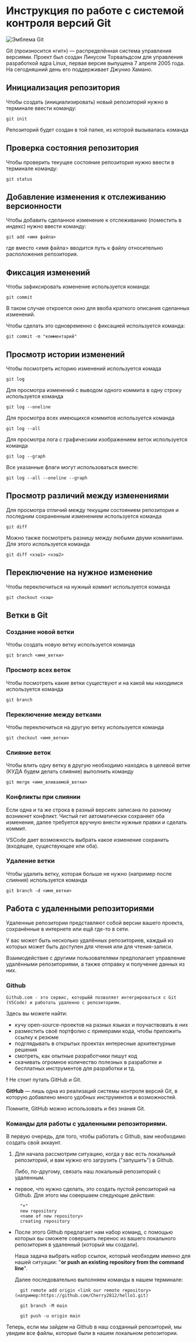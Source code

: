 # **Инструкция по работе с системой контроля версий Git**

![Эмблема Git](git.jpg)

Git (произносится «гит») — распределённая система управления версиями. Проект был создан Линусом Торвальдсом для управления разработкой ядра Linux, первая версия выпущена 7 апреля 2005 года. На сегодняшний день его поддерживает Джунио Хамано.

## Инициализация репозитория

Чтобы создать (инициализировать) новый репозиторий нужно в терминале ввести команду:

    git init

Репозиторий будет создан в той папке, из которой вызывалась команда

## Проверка состояния репозитория

Чтобы проверить текущее состояние репозитория нужно ввести в терминале команду:

    git status

## Добавление изменения к отслеживанию версионности

Чтобы добавить сделанное изменение к отслеживанию (поместить в индекс) нужно ввести команду:

    git add <имя файла>

где вместо <имя файла> вводится путь к файлу относительно расположения репозитория.

## Фиксация изменений

Чтобы зафиксировать изменение используется команда:

    git commit

В таком случае откроется окно для ввоба краткого описания сделанных изменений.

Чтобы сделать это одновременно с фиксацией используется команда:

    git commit -m "комментарий"

## Просмотр истории изменений

Чтобы посмотреть историю изменений используется комада

    git log

Для просмотра изменений с выводом одного коммита в одну строку используется команда

    git log --oneline

Для просмотра всех имеющихся коммитов используется команда

    git log --all

Для просмотра лога с графическим изображением веток используется команда

    git log --graph

Все указанные флаги могут использоваться вместе:

    git log --all --oneline --graph

## Просмотр различий между изменениями

Для просмотра отличий между текущим состоянием репозитория и последним сохраненным изменением используется команда

    git diff

Можно также посмотреть разницу между любыми двуми коммитами. Для этого используется команда

    git diff <хэш1> <хэш2>

## Переключение на нужное изменение

Чтобы переключиться на нужный коммит используется команда

    git checkout <хэш>

## Ветки в Git

### Создание новой ветки

Чтобы создать новую ветку используется команда

    git branch <имя_ветки>

### Просмотр всех веток

Чтобы посмотреть какие ветки существуют и на какой мы находимся используется команда

    git branch

### Переключение между ветками

Чтобы переключиться на другую ветку используется команда

    git checkout <имя_ветки>

### Слияние веток

Чтобы влить одну ветку в другую необходимо находясь в целевой ветке (КУДА будем делать слияние) выполнить команду

    git merge <имя_вливаемой_ветки>

### Конфликты при слиянии

Если одна и та же строка в разный версиях записана по разному возникнет конфликт.
Чистый гит автоматически сохраняет оба изменения, далее требуется вручную внести нужные правки и сделать коммит.

VSСode дает возможность выбрать какое изменение сохранить (входящее, существующее или оба).

### Удаление ветки

Чтобы удалить ветку, которая больше не нужно (например после слияния) используется команда

    git branch -d <имя_ветки>

## Работа с удаленными репозиториями

Удаленные репозитории представляют собой версии вашего проекта, сохранённые в интернете или ещё где-то в сети. 

У вас может быть несколько удалённых репозиториев, каждый из которых может быть доступен для чтения или для чтения-записи. 

Взаимодействие с другими пользователями предполагает управление удалёнными репозиториями, а также отправку и получение данных из них.

### Github

    Github.com - это сервис, которыйй позволяет интегрироваться с Git (VSCode) и работать удаленно с репозиториям. 

Здесь вы можете найти:
* кучу open-source-проектов на разных языках и поучаствовать в них
* разместить своё портфолио с примерами кода, чтобы приложить ссылку к резюме
* подглядывать в открытых проектах интересные архитектурные решения
* смотреть, как опытные разработчики пишут код
* скачивать огромное количество полезных в разработке и бесплатных инструментов для разработки и тд.

**!** Не стоит путать GitHub и Git. 

**GitHub** — лишь одна из реализаций системы контроля версий Git, в которую добавлено много удобных инструментов и возможностей.

Помните, GitHub можно использовать и без знания Git.

### Команды для работы с удаленными репозиториями.

В первую очередь, для того, чтобы работать с Github, вам необходимо создать свой аккаунт.

1. Для начала рассмотрим ситуацию, когда у вас есть локальный репозиторий, и вам нужно его загрузить ("запушить") в Github. 

    Либо, по-другому, связать наш локальный репозиторий с удаленным.

* первое, что нужно сделать, это создать пустой репозиторий на Github. Для этого мы совершаем следующие действия:

        "+"
        new repository
        <name of new repository>
        creating repository

* После этого Github предлагает нам набор команд, с помощью которых вы сможете совершить перенос из вашего локального репозитория в удаленный (который мы создали).

    Наша задача выбрать набор ссылок, который необходим именно для нашей ситуации: "**or push an existing repository from the command line**". 

    Далее последовательно выполняем команды в нашем терминале:

        git remote add origin <link our remote repository> (например:https://github.com/Cherry2812/hello1.git)

        git branch -M main

        git push -u origin main

Теперь, если мы зайдем на Github в наш созданный репозиторий, мы увидим все файлы, которые были в нашем локальном репозитории.

